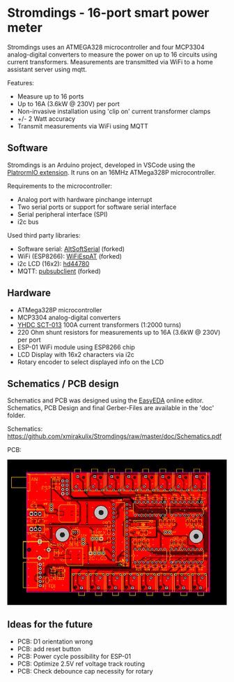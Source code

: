 # Stromdings - 16-port smart power meter

Stromdings uses an ATMEGA328 microcontroller and four MCP3304 analog-digital converters to measure the power on up to 16 circuits using current transformers.
Measurements are transmitted via WiFi to a home assistant server using mqtt.

Features:
- Measure up to 16 ports 
- Up to 16A (3.6kW @ 230V) per port
- Non-invasive installation using 'clip on' current transformer clamps
- +/- 2 Watt accuracy
- Transmit measurements via WiFi using MQTT

## Software

Stromdings is an Arduino project, developed in VSCode using the [PlatrormIO extension](https://marketplace.visualstudio.com/items?itemName=platformio.platformio-ide). It runs on an 16MHz ATMega328P microcontroller.

Requirements to the microcontroller:
- Analog port with hardware pinchange interrupt
- Two serial ports or support for software serial interface
- Serial peripheral interface (SPI)
- i2c bus

Used third party libraries:
- Software serial: [AltSoftSerial](https://github.com/xmirakulix/AltSoftSerial) (forked)
- WiFi (ESP8266): [WiFiEspAT](https://github.com/xmirakulix/WiFiEspAT) (forked)
- i2c LCD (16x2): [hd44780](https://github.com/duinoWitchery/hd44780)
- MQTT: [pubsubclient](https://github.com/xmirakulix/pubsubclient) (forked)

## Hardware

- ATMega328P microcontroller
- MCP3304 analog-digital converters
- [YHDC SCT-013](http://en.yhdc.com/product/SCT013-401.html) 100A current transformers (1:2000 turns)
- 220 Ohm shunt resistors for measurements up to 16A (3.6kW @ 230V) per port
- ESP-01 WiFi module using ESP8266 chip
- LCD Display with 16x2 characters via i2c
- Rotary encoder to select displayed info on the LCD

## Schematics / PCB design

Schematics and PCB was designed using the [EasyEDA](https://easyeda.com/) online editor. Schematics, PCB Design and final Gerber-Files are available in the 'doc' folder.

Schematics: https://github.com/xmirakulix/Stromdings/raw/master/doc/Schematics.pdf

PCB: 

![PCB](https://github.com/xmirakulix/Stromdings/raw/master/doc/PCB.svg "PCB design")


## Ideas for the future

- PCB: D1 orientation wrong
- PCB: add reset button
- PCB: Power cycle possibility for ESP-01
- PCB: Optimize 2.5V ref voltage track routing
- PCB: Check debounce cap necessity for rotary
